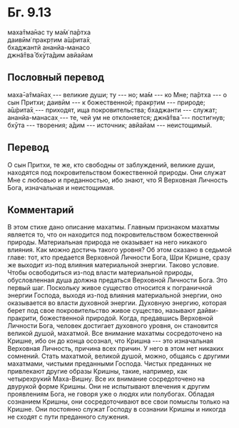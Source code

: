 # Бг. 9.13
маха̄тма̄нас ту ма̄м̇ па̄ртха<br/>
даивӣм̇ пракр̣тим а̄ш́рита̄х̣<br/>
бхаджантй ананйа-манасо<br/>
джн̃а̄тва̄ бхӯта̄дим авйайам
## Пословный перевод

маха̄-а̄тма̄нах̣ --- великие души; ту --- но; ма̄м --- ко Мне; па̄ртха --- о
сын Притхи; даивӣм --- к божественной; пракр̣тим --- природе; а̄ш́рита̄х̣ ---
приходят, ища покровительства; бхаджанти --- служат; ананйа-манасах̣ ---
те, чей ум не отклоняется; джн̃а̄тва̄ --- постигнув; бхӯта --- творения;
а̄дим --- источник; авйайам --- неистощимый.

## Перевод

О сын Притхи, те же, кто свободны от заблуждений, великие души,
находятся под покровительством божественной природы. Они служат Мне с
любовью и преданностью, ибо знают, что Я Верховная Личность Бога,
изначальная и неистощимая.

## Комментарий

В этом стихе дано описание махатмы. Главным признаком махатмы является
то, что он находится под покровительством божественной природы.
Материальная природа не оказывает на него никакого влияния. Как можно
достичь такого уровня? Об этом сказано в седьмой главе: тот, кто
предается Верховной Личности Бога, Шри Кришне, сразу же выходит из-под
влияния материальной энергии. Таково условие. Чтобы освободиться из-под
власти материальной природы, обусловленная душа должна предаться
Верховной Личности Бога. Это первый шаг. Поскольку живое существо
относится к пограничной энергии Господа, выходя из-под влияния
материальной энергии, оно оказывается во власти духовной энергии.
Духовную энергию, которая берет под свое покровительство живое существо,
называют дайви-пракрити, божественной природой. Когда, предавшись
Верховной Личности Бога, человек достигает духовного уровня, он
становится великой душой, махатмой. Все внимание махатмы сосредоточено
на Кришне, ибо он до конца осознал, что Кришна --- это изначальная
Верховная Личность, причина всех причин. У него в этом нет никаких
сомнений. Стать махатмой, великой душой, можно, общаясь с другими
махатмами, чистыми преданными Господа. Чистых преданных не привлекают
другие образы Кришны, такие, например, как четырехрукий Маха-Вишну. Все
их внимание сосредоточено на двурукой форме Кришны. Они не испытывают
влечения к другим проявлениям Бога, не говоря уже о людях или полубогах.
Обладая сознанием Кришны, они сосредоточивают все свои помыслы только на
Кришне. Они постоянно служат Господу в сознании Кришны и никогда не
сходят с пути преданного служения.
